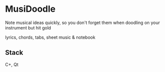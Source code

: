 # MusiDoodle
Note musical ideas quickly, so you don't forget them when doodling on your instrument but hit gold

lyrics, chords, tabs, sheet music & notebook

## Stack
C+, Qt